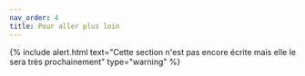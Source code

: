```yaml
---
nav_order: 4
title: Pour aller plus loin
---
```

{% include  alert.html text="Cette section n'est pas encore écrite mais elle le sera très prochainement" type="warning" %}
